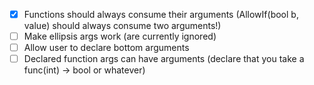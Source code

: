 - [X] Functions should always consume their arguments (AllowIf(bool b, value) should always consume two arguments!)
- [ ] Make ellipsis args work (are currently ignored)
- [ ] Allow user to declare bottom arguments
- [ ] Declared function args can have arguments (declare that you take a func(int) -> bool or whatever)